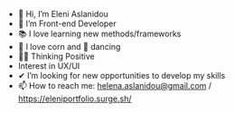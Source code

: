 - 👋 Hi, I’m Eleni Aslanidou
- 👀 I’m Front-end Developer
- 📚 I love learning new methods/frameworks
- 🌽 I love corn and 💃 dancing
- 💭➕ Thinking Positive 
- Interest in UX/UI
- ✔ I’m looking for new opportunities to develop my skills
- 📫 How to reach me: helena.aslanidou@gmail.com / https://eleniportfolio.surge.sh/
